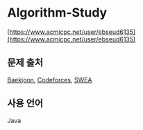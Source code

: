 # Algorithm-Study
[https://www.acmicpc.net/user/ebseud6135](https://www.acmicpc.net/user/ebseud6135)

 ## 문제 출처
 [Baekjoon](https://www.acmicpc.net/), [Codeforces](http://codeforces.com/), [SWEA](https://swexpertacademy.com/main/main.do)
 
 ## 사용 언어
 Java
